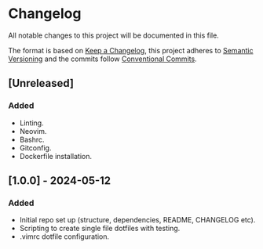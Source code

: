 # Changelog

All notable changes to this project will be documented in this file.

The format is based on [Keep a Changelog](https://keepachangelog.com/en/1.1.0/),
this project adheres to [Semantic Versioning](https://semver.org/spec/v2.0.0.html)
and the commits follow [Conventional Commits](https://kapeli.com/cheat_sheets/Conventional_Commits.docset/Contents/Resources/Documents/index).

## [Unreleased]

### Added

- Linting.
- Neovim.
- Bashrc.
- Gitconfig.
- Dockerfile installation.

## [1.0.0] - 2024-05-12

### Added

- Initial repo set up (structure, dependencies, README, CHANGELOG etc).
- Scripting to create single file dotfiles with testing.
- .vimrc dotfile configuration.
